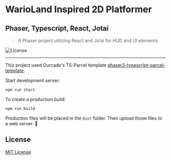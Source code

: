 # WarioLand Inspired 2D Platformer
## Phaser, Typescript, React, Jotai

> A Phaser project utilizing React and Jotai for HUD and UI elements

![License](https://img.shields.io/badge/license-MIT-green)

* * *

This project used Ourcade's TS-Parcel template [phaser3-typescript-parcel-template](https://github.com/ourcade/phaser3-typescript-parcel-template).

Start development server:

```
npm run start
```

To create a production build:

```
npm run build
```

Production files will be placed in the `dist` folder. Then upload those files to a web server. 🎉

## License

[MIT License](https://github.com/ourcade/phaser3-typescript-parcel-template/blob/master/LICENSE)
